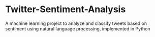 # Twitter-Sentiment-Analysis
A machine learning project to analyze and classify tweets based on sentiment using natural language processing, implemented in Python
